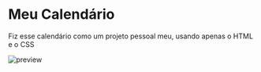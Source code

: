 ﻿# Meu Calendário

Fiz esse calendário como um projeto pessoal meu, usando apenas o HTML e o CSS

![preview](https://github.com/user-attachments/assets/85cce67b-77bc-4cc6-ae91-1fc95e2d51a2)
